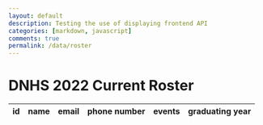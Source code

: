 ```yaml
---
layout: default
description: Testing the use of displaying frontend API
categories: [markdown, javascript]
comments: true
permalink: /data/roster
---
```

<h1>DNHS 2022 Current Roster</h1>
<table>
  <thead>
  <tr>
    <th>id</th>
    <th>name</th>
    <th>email</th>
    <th>phone number</th>
    <th>events</th>
    <th>graduating year</th>
  </tr>
  </thead>
  <tbody id = "result">

  </tbody>
</table>

<!-- Script is layed out in a sequence (no function) and will execute when page is loaded -->
<script>
  // prepare HTML result container for new output
  const resultContainer = document.getElementById("result");

  // prepare fetch options
  const url = "https://backend.dnhsscioly.tk/api/student/";

  const options = {
    method: 'GET', // *GET, POST, PUT, DELETE, etc.
    mode: 'cors', // no-cors, *cors, same-origin
    cache: 'default', // *default, no-cache, reload, force-cache, only-if-cached
    credentials: 'omit', // include, *same-origin, omit
    headers: {
      'Content-Type': 'application/json'
      // 'Content-Type': 'application/x-www-form-urlencoded',
    },
  };

  const putOptions = {
    method: 'PUT', // *GET, POST, PUT, DELETE, etc.
    mode: 'cors', // no-cors, *cors, same-origin
    cache: 'default', // *default, no-cache, reload, force-cache, only-if-cached
    credentials: 'omit', // include, *same-origin, omit
    headers: {
      'Content-Type': 'application/json'
      // 'Content-Type': 'application/x-www-form-urlencoded',
    },
  };

  // fetch the API
  fetch(url, options)
    // response is a RESTful "promise" on any successful fetch
    .then(response => {
      // check for response errors
      if (response.status !== 200) {
          const errorMsg = 'Database response error: ' + response.status;
          console.log(errorMsg);
          const tr = document.createElement("tr");
          const td = document.createElement("td");
          td.innerHTML = errorMsg;
          tr.appendChild(td);
          resultContainer.appendChild(tr);
          return;
      }
      // valid response will have json data
      response.json().then(data => {


          for (const row of data) {

            const tr = document.createElement("tr");

            const id = document.createElement("td");
            const name = document.createElement("td");
            const email = document.createElement("td");
            const phone = document.createElement("td");

            const event = document.createElement("td");
            event.innerHTML = row.event;
            event.id = "eventPerson"+row.id;
              const event_select = document.createElement("select");
                fetch("https://backend.dnhsscioly.tk/api/events/", options).then(response => {
                  response.json().then(eventList => {
                    for (const row of eventList) {
                      const opt = document.createElement("option");
                      opt.innerHTML = row.name;
                      opt.value = row.name;
                      event_select.appendChild(opt);
                    }
                  })
                })
                event_select.id = "select" + row.id;
                // opt.value = "anatomy";
                // opt.innerHTML = "anatomy"
                // event_select.appendChild(opt);
                event.appendChild(event_select);

              const event_button = document.createElement('button');
                event_button.innerHTML = "add";
                event_button.id = "button" + row.id;
                event_button.onclick = function() {
                  console.log(event.id);
                  var selectedValue = document.getElementById(event_select.id).value;
                  console.log(selectedValue)
                  addEvent(selectedValue, url + "/addEvent/", id.innerHTML, event.id);
                };
                event.appendChild(event_button);

              
            const graduation = document.createElement("td");
            

            id.innerHTML = row.id;
            name.innerHTML = row.name;
            email.innerHTML = row.email;
            phone.innerHTML = row.phoneNumber;
            graduation.innerHTML = row.graduatingYear;

            tr.appendChild(id);
            tr.appendChild(name);
            tr.appendChild(email);
            tr.appendChild(phone)
            tr.appendChild(event);
            tr.appendChild(graduation);

            resultContainer.appendChild(tr);
          }
      })
  })
  // catch fetch errors (ie ACCESS to server blocked)
  .catch(err => {
    console.error(err);
    const tr = document.createElement("tr");
    const td = document.createElement("td");
    td.innerHTML = err;
    tr.appendChild(td);
    resultContainer.appendChild(tr);
  });

    function addEvent(event, url, id, elemID) {
    // fetch the API
    fetch(url + id + "/" + event, putOptions)
    // response is a RESTful "promise" on any successful fetch
    .then(response => {
      // check for response errors
      if (response.status !== 200) {
          error("PUT API response failure: " + response.status)
          return;  // api failure
      }
      // valid response will have JSON data
      response.json().then(data => {
          console.log(data);
          document.getElementById(elemID).innerHTML = data.event;
      })
    })
    // catch fetch errors (ie Nginx ACCESS to server blocked)
    .catch(err => {
      error(err + " " + put_url);
    });
    }
</script>
